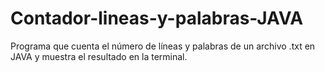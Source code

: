 # Contador-lineas-y-palabras-JAVA

Programa que cuenta el número de líneas y palabras de un archivo .txt en JAVA y muestra el resultado en la terminal.
